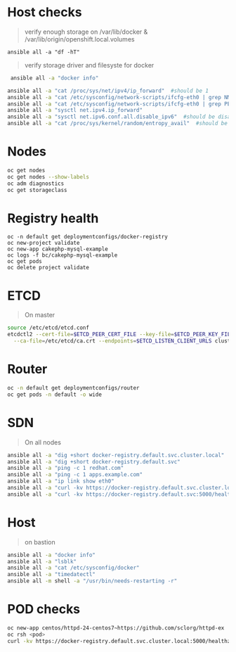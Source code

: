 # Host checks
> verify enough storage on  /var/lib/docker  &  /var/lib/origin/openshift.local.volumes
```
ansible all -a "df -hT"  
```
> verify storage driver and filesyste for docker
```sh
 ansible all -a "docker info"
 ```

```sh  
ansible all -a "cat /proc/sys/net/ipv4/ip_forward"  #should be 1
ansible all -a "cat /etc/sysconfig/network-scripts/ifcfg-eth0 | grep NM_CONTROLLED"  #should be YES
ansible all -a "cat /etc/sysconfig/network-scripts/ifcfg-eth0 | grep PEERDNS"  #shuold be NO
ansible all -a "sysctl net.ipv4.ip_forward"
ansible all -a "sysctl net.ipv6.conf.all.disable_ipv6"  #should be disabled
ansible all -a "cat /proc/sys/kernel/random/entropy_avail"  #should be > 2683

```
# Nodes
```sh
oc get nodes
oc get nodes --show-labels
oc adm diagnostics
oc get storageclass
```

# Registry health
```
oc -n default get deploymentconfigs/docker-registry
oc new-project validate
oc new-app cakephp-mysql-example
oc logs -f bc/cakephp-mysql-example
oc get pods
oc delete project validate
```


# ETCD
> On master
```sh
source /etc/etcd/etcd.conf
etcdctl2 --cert-file=$ETCD_PEER_CERT_FILE --key-file=$ETCD_PEER_KEY_FILE \
  --ca-file=/etc/etcd/ca.crt --endpoints=$ETCD_LISTEN_CLIENT_URLS cluster-health
```


# Router
```sh
oc -n default get deploymentconfigs/router
oc get pods -n default -o wide
```

# SDN
> On all nodes
```sh
ansible all -a "dig +short docker-registry.default.svc.cluster.local"
ansible all -a "dig +short docker-registry.default.svc"
ansible all -a "ping -c 1 redhat.com"
ansible all -a "ping -c 1 apps.example.com"
ansible all -a "ip link show eth0"
ansible all -a "curl -kv https://docker-registry.default.svc.cluster.local:5000/healthz"
ansible all -a "curl -kv https://docker-registry.default.svc:5000/healthz"
```

# Host
> on bastion
```sh
ansible all -a "docker info"
ansible all -a "lsblk"
ansible all -a "cat /etc/sysconfig/docker"
ansible all -a "timedatectl"
ansible all -m shell -a "/usr/bin/needs-restarting -r"
```

# POD checks
```sh
oc new-app centos/httpd-24-centos7~https://github.com/sclorg/httpd-ex
oc rsh <pod>
curl -kv https://docker-registry.default.svc.cluster.local:5000/healthz  #from inside pod
```
